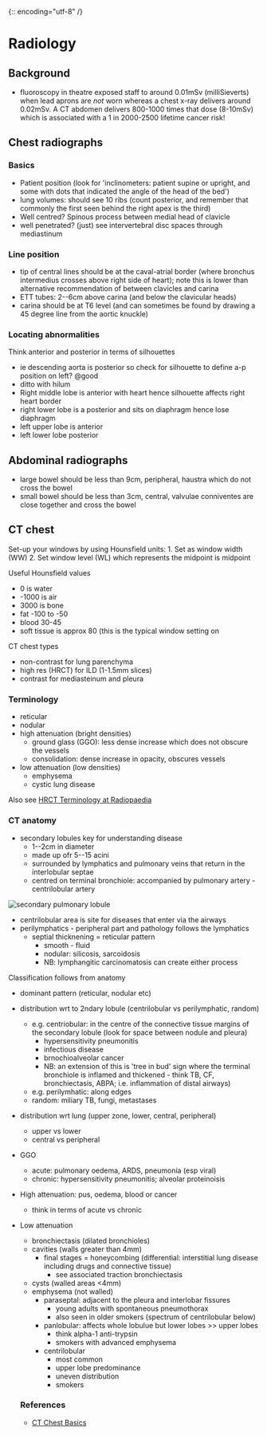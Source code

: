 {:: encoding="utf-8" /}

# Radiology

## Background

- fluoroscopy in theatre exposed staff to around 0.01mSv (milliSieverts) when lead aprons are _not_ worn whereas a chest x-ray delivers around 0.02mSv. A CT abdomen delivers 800-1000 times that dose (8-10mSv)  which is associated with a 1 in 2000-2500 lifetime cancer risk!

## Chest radiographs

### Basics

- Patient position (look for 'inclinometers: patient supine or upright, and some with dots that indicated the angle of the head of the bed')
- lung volumes: should see 10 ribs (count posterior, and remember that commonly the first seen behind the right apex is the third)
- Well centred? Spinous process between medial head of clavicle
- well penetrated? (just) see intervertebral disc spaces through mediastinum

### Line position

- tip of central lines should be at the caval-atrial border (where bronchus intermedius crosses above right side of heart); note this is lower than alternative recommendation of between clavicles and carina
- ETT tubes: 2--6cm above carina (and below the clavicular heads)
- carina should be at T6 level (and can sometimes be found by drawing a 45 degree line from the aortic knuckle)

### Locating abnormalities

Think anterior and posterior in terms of silhouettes

- ie descending aorta is posterior so check for silhouette to define a-p position on left? @good
- ditto with hilum
- Right middle lobe is anterior with heart hence silhouette affects right heart border
- right lower lobe is a posterior and sits on diaphragm hence lose diaphragm
- left upper lobe is anterior
- left lower lobe posterior

## Abdominal radiographs

- large bowel should be less than 9cm, peripheral, haustra which do not cross the bowel
- small bowel should be less than 3cm, central, valvulae conniventes are close together and cross the bowel

## CT chest

Set-up your windows by using Hounsfield units:
    1. Set as window width (WW)
    2. Set window level (WL) which represents the midpoint is midpoint

Useful Hounsfield values

- 0 is water
- -1000 is air
- 3000 is bone
- fat -100 to -50
- blood 30-45
- soft tissue is approx 80 (this is the typical window setting on

CT chest types

+ non-contrast for lung parenchyma
+ high res (HRCT) for ILD (1-1.5mm slices)
+ contrast for mediasteinum and pleura

### Terminology

+ reticular
+ nodular
+ high attenuation (bright densities)
    * ground glass (GGO): less dense increase which does not obscure the vessels
    * consolidation: dense increase in opacity, obscures vessels
+ low attenuation (low densities)
    * emphysema
    * cystic lung disease

Also see [HRCT Terminology at Radiopaedia](http://radiopaedia.org/articles/hrct-terminology)

### CT anatomy

+ secondary lobules key for understanding disease
    * 1--2cm in diameter
    * made up ofr 5--15 acini
    * surrounded by lymphatics and pulmonary veins that return in the interlobular septae
    * centred on terminal bronchiole: accompanied by pulmonary artery - centrilobular artery

![secondary pulmonary lobule]({{base.url}}/assets/media/150215_secondary_pulmonary_lobule.png)

+ centrilobular area is site for diseases that enter via the airways
+ perilymphatics - peripheral part and pathology follows the lymphatics
    * septial thicknening = reticular pattern
        - smooth - fluid
        - nodular: silicosis, sarcoidosis
        - NB: lymphangitic carcinomatosis can create either process

Classification follows from anatomy
- dominant pattern (reticular, nodular etc)
- distribution wrt to 2ndary lobule (centrilobular vs perilymphatic, random)
    + e.g. centriobular: in the centre of the connective tissue margins of the secondary lobule (look for space between nodule and pleura)
        * hypersensitivity pneumonitis
        * infectious disease
        * brnochioalveolar cancer
        * NB: an extension of this is 'tree in bud' sign where the terminal bronchiole is inflamed and thickened - think TB, CF, bronchiectasis, ABPA; i.e. inflammation of distal airways)
    + e.g. perilymhatic: along edges
    + random: miliary TB, fungi, metastases
- distribution wrt lung (upper zone, lower, central, peripheral)
    + upper vs lower
    + central vs peripheral

- GGO
    + acute: pulmonary oedema, ARDS, pneumonia (esp viral)
    + chronic: hypersensitivity pneumonitis; alveolar proteinoisis
- High attenuation: pus, oedema, blood or cancer
    + think in terms of acute vs chronic
- Low attenuation
    + bronchiectasis (dilated bronchioles)
    + cavities (walls greater than 4mm)
        * final stages = honeycombing (differential: interstitial lung disease including drugs and connective tissue)
            - see associated traction bronchiectasis
    + cysts (walled areas <4mm)
    + emphysema (not walled)
        * paraseptal: adjacent to the pleura and interlobar fissures
            - young adults with spontaneous pneumothorax
            - also seen in older smokers (spectrum of centrilobular below)
        * panlobular: affects whole lobulue but lower lobes >> upper lobes
            - think alpha-1 anti-trypsin
            - smokers with advanced emphysema
        * centrilobular
            - most common
            - upper lobe predominance
            - uneven distribution
            - smokers


    ### References

    - [CT Chest Basics](https://www.youtube.com/watch?v=9pLbEq_iz7k)





